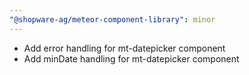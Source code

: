 ```yaml
---
"@shopware-ag/meteor-component-library": minor
---
```


- Add error handling for mt-datepicker component
- Add minDate handling for mt-datepicker component
